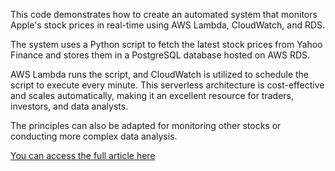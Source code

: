 This code demonstrates how to create an automated system 
that monitors Apple's stock prices in real-time using AWS Lambda, 
CloudWatch, and RDS. 

The system uses a Python script to fetch the latest stock prices from Yahoo Finance 
and stores them in a PostgreSQL database hosted on AWS RDS. 

AWS Lambda runs the script, and CloudWatch is utilized to schedule the script to execute every minute. 
This serverless architecture is cost-effective and scales automatically, making it an excellent resource for traders, investors, and data analysts. 

The principles can also be adapted for monitoring other stocks or conducting more complex data analysis. 

[You can access the full article here](https://medium.com/@s.sadathosseini/enhancing-real-time-stock-price-monitoring-with-aws-sns-email-notifications-2d99633243c2)


